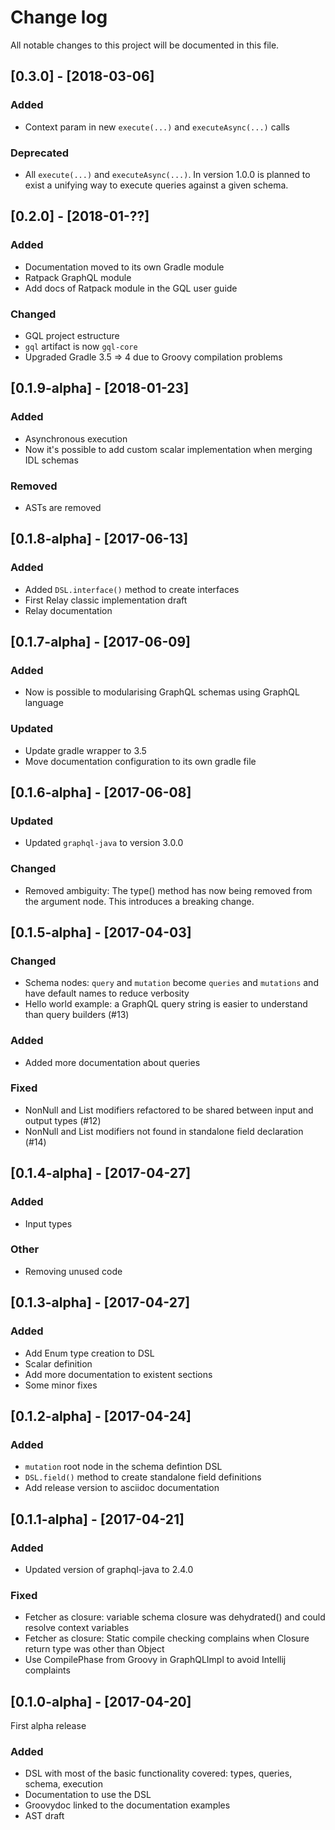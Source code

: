 # Change log
All notable changes to this project will be documented in this file.

## [0.3.0] - [2018-03-06]

### Added

- Context param in new `execute(...)` and `executeAsync(...)` calls

### Deprecated

- All `execute(...)` and `executeAsync(...)`. In version 1.0.0 is planned
to exist a unifying way to execute queries against a given schema.

## [0.2.0] - [2018-01-??]

### Added

- Documentation moved to its own Gradle module
- Ratpack GraphQL module
- Add docs of Ratpack module in the GQL user guide

### Changed

- GQL project estructure
- `gql` artifact is now `gql-core`
- Upgraded Gradle 3.5 => 4 due to Groovy compilation problems

## [0.1.9-alpha] - [2018-01-23]

### Added

- Asynchronous execution
- Now it's possible to add custom scalar implementation when merging
  IDL schemas

### Removed

- ASTs are removed

## [0.1.8-alpha] - [2017-06-13]

### Added

- Added `DSL.interface()` method to create interfaces
- First Relay classic implementation draft
- Relay documentation

## [0.1.7-alpha] - [2017-06-09]

### Added

- Now is possible to modularising GraphQL schemas using GraphQL language

### Updated

- Update gradle wrapper to 3.5
- Move documentation configuration to its own gradle file

## [0.1.6-alpha] - [2017-06-08]

### Updated

- Updated `graphql-java` to version 3.0.0

### Changed

- Removed ambiguity: The type() method has now being removed from the argument node. This
introduces a breaking change.

## [0.1.5-alpha] - [2017-04-03]

### Changed

- Schema nodes: `query` and `mutation` become `queries` and `mutations` and have default names to reduce verbosity
- Hello world example: a GraphQL query string is easier to understand than query builders (#13)

### Added

- Added more documentation about queries

### Fixed

- NonNull and List modifiers refactored to be shared between input and output types (#12)
- NonNull and List modifiers not found in standalone field declaration (#14)

## [0.1.4-alpha] - [2017-04-27]

### Added

- Input types

### Other

- Removing unused code

## [0.1.3-alpha] - [2017-04-27]

### Added

- Add Enum type creation to DSL
- Scalar definition
- Add more documentation to existent sections
- Some minor fixes

## [0.1.2-alpha] - [2017-04-24]

### Added

- `mutation` root node in the schema defintion DSL
- `DSL.field()` method to create standalone field definitions
- Add release version to asciidoc documentation

## [0.1.1-alpha] - [2017-04-21]

### Added

- Updated version of graphql-java to 2.4.0

### Fixed

- Fetcher as closure: variable schema closure was dehydrated() and could resolve context variables
- Fetcher as closure: Static compile checking complains when Closure return type was other than Object
- Use CompilePhase from Groovy in GraphQLImpl to avoid Intellij complaints

## [0.1.0-alpha] - [2017-04-20]

First alpha release

### Added

- DSL with most of the basic functionality covered: types, queries, schema, execution
- Documentation to use the DSL
- Groovydoc linked to the documentation examples
- AST draft
